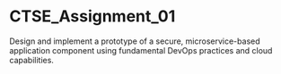 # CTSE_Assignment_01
Design and implement a prototype of a secure, microservice-based application component  using fundamental DevOps practices and cloud capabilities.
